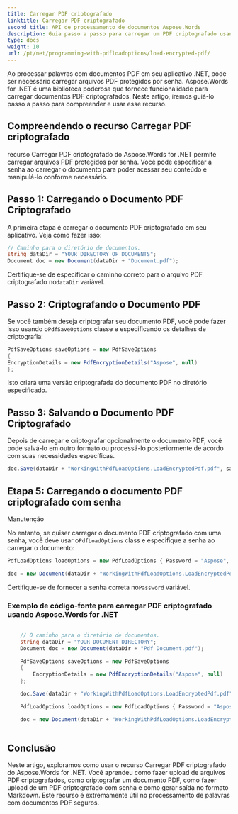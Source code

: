 ```yaml
---
title: Carregar PDF criptografado
linktitle: Carregar PDF criptografado
second_title: API de processamento de documentos Aspose.Words
description: Guia passo a passo para carregar um PDF criptografado usando Aspose.Words for .NET.
type: docs
weight: 10
url: /pt/net/programming-with-pdfloadoptions/load-encrypted-pdf/
---
```


Ao processar palavras com documentos PDF em seu aplicativo .NET, pode ser necessário carregar arquivos PDF protegidos por senha. Aspose.Words for .NET é uma biblioteca poderosa que fornece funcionalidade para carregar documentos PDF criptografados. Neste artigo, iremos guiá-lo passo a passo para compreender e usar esse recurso.

## Compreendendo o recurso Carregar PDF criptografado

recurso Carregar PDF criptografado do Aspose.Words for .NET permite carregar arquivos PDF protegidos por senha. Você pode especificar a senha ao carregar o documento para poder acessar seu conteúdo e manipulá-lo conforme necessário.

## Passo 1: Carregando o Documento PDF Criptografado

A primeira etapa é carregar o documento PDF criptografado em seu aplicativo. Veja como fazer isso:

```csharp
// Caminho para o diretório de documentos.
string dataDir = "YOUR_DIRECTORY_OF_DOCUMENTS";
Document doc = new Document(dataDir + "Document.pdf");
```

 Certifique-se de especificar o caminho correto para o arquivo PDF criptografado no`dataDir` variável.

## Passo 2: Criptografando o Documento PDF

 Se você também deseja criptografar seu documento PDF, você pode fazer isso usando o`PdfSaveOptions` classe e especificando os detalhes de criptografia:

```csharp
PdfSaveOptions saveOptions = new PdfSaveOptions
{
EncryptionDetails = new PdfEncryptionDetails("Aspose", null)
};

```

Isto criará uma versão criptografada do documento PDF no diretório especificado.

## Passo 3: Salvando o Documento PDF Criptografado

Depois de carregar e criptografar opcionalmente o documento PDF, você pode salvá-lo em outro formato ou processá-lo posteriormente de acordo com suas necessidades específicas.

```csharp
doc.Save(dataDir + "WorkingWithPdfLoadOptions.LoadEncryptedPdf.pdf", saveOptions);
```

## Etapa 5: Carregando o documento PDF criptografado com senha

Manutenção

No entanto, se quiser carregar o documento PDF criptografado com uma senha, você deve usar o`PdfLoadOptions` class e especifique a senha ao carregar o documento:

```csharp
PdfLoadOptions loadOptions = new PdfLoadOptions { Password = "Aspose", LoadFormat = LoadFormat.Pdf };

doc = new Document(dataDir + "WorkingWithPdfLoadOptions.LoadEncryptedPdf.pdf", loadOptions);
```

 Certifique-se de fornecer a senha correta no`Password` variável.

### Exemplo de código-fonte para carregar PDF criptografado usando Aspose.Words for .NET

```csharp

	// O caminho para o diretório de documentos.
	string dataDir = "YOUR DOCUMENT DIRECTORY";
	Document doc = new Document(dataDir + "Pdf Document.pdf");

	PdfSaveOptions saveOptions = new PdfSaveOptions
	{
		EncryptionDetails = new PdfEncryptionDetails("Aspose", null)
	};

	doc.Save(dataDir + "WorkingWithPdfLoadOptions.LoadEncryptedPdf.pdf", saveOptions);

	PdfLoadOptions loadOptions = new PdfLoadOptions { Password = "Aspose", LoadFormat = LoadFormat.Pdf };

	doc = new Document(dataDir + "WorkingWithPdfLoadOptions.LoadEncryptedPdf.pdf", loadOptions);
        
```

## Conclusão

Neste artigo, exploramos como usar o recurso Carregar PDF criptografado do Aspose.Words for .NET. Você aprendeu como fazer upload de arquivos PDF criptografados, como criptografar um documento PDF, como fazer upload de um PDF criptografado com senha e como gerar saída no formato Markdown. Este recurso é extremamente útil no processamento de palavras com documentos PDF seguros.


